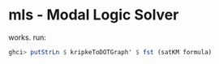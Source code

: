 # mls - Modal Logic Solver


works. run:

```haskell
ghci> putStrLn $ kripkeToDOTGraph' $ fst (satKM formula)
```
